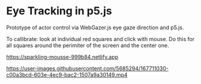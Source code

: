 # Eye Tracking in p5.js

Prototype of actor control via WebGazer.js eye gaze direction and p5.js.

To callibrate: look at individual red squares and click with mouse. Do this for all squares around the perimiter of the screen and the center one.

https://sparkling-mousse-999b84.netlify.app


https://user-images.githubusercontent.com/5685294/167711030-c00a3bcd-603e-4ec9-bac2-1507a9a30149.mp4


